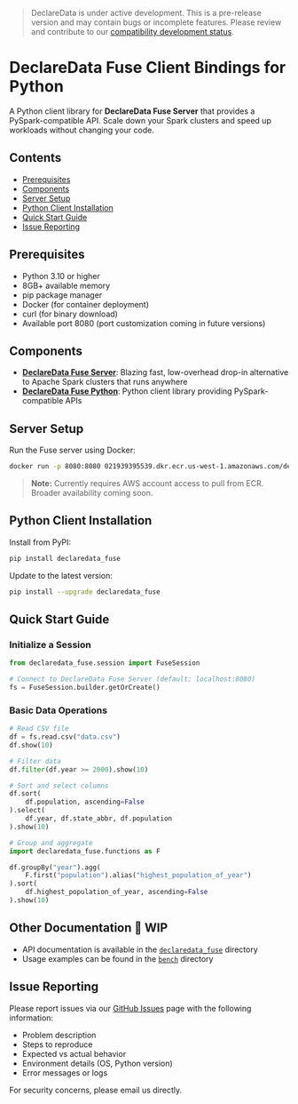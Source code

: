 > DeclareData is under active development. This is a pre-release version and may contain bugs or incomplete features. Please review and contribute to our [compatibility development status](https://github.com/declaredata/fuse_python/issues/6).

# DeclareData Fuse Client Bindings for Python

A Python client library for **DeclareData Fuse Server** that provides a PySpark-compatible API. Scale down your Spark clusters and speed up workloads without changing your code.

## Contents

* [Prerequisites](#prerequisites)
* [Components](#components)
* [Server Setup](#server-setup)
* [Python Client Installation](#python-client-installation)
* [Quick Start Guide](#quick-start-guide)
* [Issue Reporting](#issue-reporting)

## Prerequisites

* Python 3.10 or higher
* 8GB+ available memory
* pip package manager
* Docker (for container deployment)
* curl (for binary download)
* Available port 8080 (port customization coming in future versions)

## Components

* [**DeclareData Fuse Server**](#server-setup): Blazing fast, low-overhead drop-in alternative to Apache Spark clusters that runs anywhere
* [**DeclareData Fuse Python**](#python-client-installation): Python client library providing PySpark-compatible APIs

## Server Setup

Run the Fuse server using Docker:

```bash
docker run -p 8080:8080 021939395539.dkr.ecr.us-west-1.amazonaws.com/declaredata_fuse:187c3118082527ce2796785d5aab00b8f09e8290
```

> **Note:** Currently requires AWS account access to pull from ECR. Broader availability coming soon.

<!--
### Method 2: Direct Binary Download

```bash
# Download the DeclareData Fuse Server
curl -o ./fuse_server -L https://declaredata-test.sfo3.cdn.digitaloceanspaces.com/fuse-server
chmod +x ./fuse_server

# Run the DeclareData Fuse Server
RUST_LOG=info ./fuse_server
```

### Method 3: Experimental One-Line Install (MacOS/Linux)

```bash
curl -LsSf https://declaredata.com/fuse/install.sh | sh
```

This script downloads the Docker image and installs the DeclareData Fuse Python client library automatically.
-->

## Python Client Installation

Install from PyPI:

```bash
pip install declaredata_fuse
```

Update to the latest version:

```bash
pip install --upgrade declaredata_fuse
```

## Quick Start Guide

### Initialize a Session

```python
from declaredata_fuse.session import FuseSession

# Connect to DeclareData Fuse Server (default: localhost:8080)
fs = FuseSession.builder.getOrCreate()
```

### Basic Data Operations

```python
# Read CSV file
df = fs.read.csv("data.csv")
df.show(10)

# Filter data
df.filter(df.year >= 2000).show(10)

# Sort and select columns
df.sort(
    df.population, ascending=False
).select(
    df.year, df.state_abbr, df.population
).show(10)

# Group and aggregate
import declaredata_fuse.functions as F

df.groupBy("year").agg(
    F.first("population").alias("highest_population_of_year")
).sort(
    df.highest_population_of_year, ascending=False
).show(10)
```

## Other Documentation 🚧 WIP

* API documentation is available in the [`declaredata_fuse`](./declaredata_fuse/) directory
* Usage examples can be found in the [`bench`](./bench/) directory

## Issue Reporting

Please report issues via our [GitHub Issues](https://github.com/declaredata/fuse_python/issues) page with the following information:

* Problem description
* Steps to reproduce
* Expected vs actual behavior
* Environment details (OS, Python version)
* Error messages or logs

For security concerns, please email us directly.
